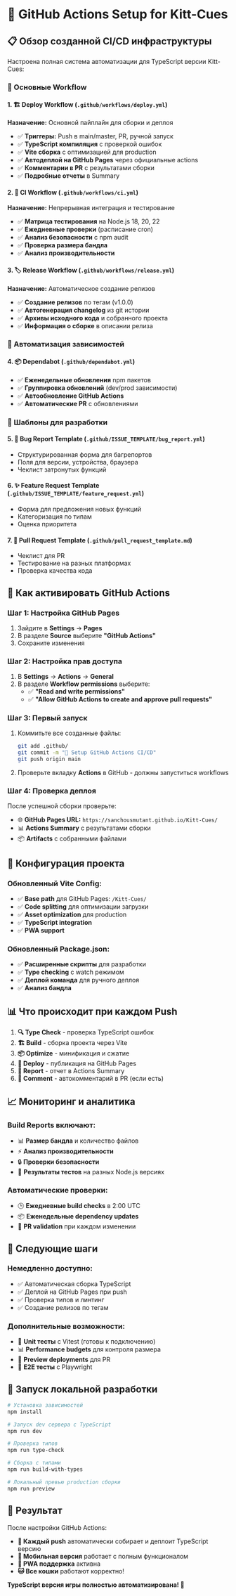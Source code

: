 # 🚀 GitHub Actions Setup for Kitt-Cues

## 📋 Обзор созданной CI/CD инфраструктуры

Настроена полная система автоматизации для TypeScript версии Kitt-Cues:

### 🔧 Основные Workflow

#### **1. 🏗️ Deploy Workflow** (`.github/workflows/deploy.yml`)
**Назначение:** Основной пайплайн для сборки и деплоя
- ✅ **Триггеры:** Push в main/master, PR, ручной запуск
- ✅ **TypeScript компиляция** с проверкой ошибок
- ✅ **Vite сборка** с оптимизацией для production
- ✅ **Автодеплой на GitHub Pages** через официальные actions
- ✅ **Комментарии в PR** с результатами сборки
- ✅ **Подробные отчеты** в Summary

#### **2. 🔄 CI Workflow** (`.github/workflows/ci.yml`)
**Назначение:** Непрерывная интеграция и тестирование
- ✅ **Матрица тестирования** на Node.js 18, 20, 22
- ✅ **Ежедневные проверки** (расписание cron)
- ✅ **Анализ безопасности** с npm audit
- ✅ **Проверка размера бандла**
- ✅ **Анализ производительности**

#### **3. 🏷️ Release Workflow** (`.github/workflows/release.yml`)
**Назначение:** Автоматическое создание релизов
- ✅ **Создание релизов** по тегам (v1.0.0)
- ✅ **Автогенерация changelog** из git истории
- ✅ **Архивы исходного кода** и собранного проекта
- ✅ **Информация о сборке** в описании релиза

### 🤖 Автоматизация зависимостей

#### **4. 📦 Dependabot** (`.github/dependabot.yml`)
- ✅ **Еженедельные обновления** npm пакетов
- ✅ **Группировка обновлений** (dev/prod зависимости)
- ✅ **Автообновление GitHub Actions**
- ✅ **Автоматические PR** с обновлениями

### 📝 Шаблоны для разработки

#### **5. 🐛 Bug Report Template** (`.github/ISSUE_TEMPLATE/bug_report.yml`)
- Структурированная форма для багрепортов
- Поля для версии, устройства, браузера
- Чеклист затронутых функций

#### **6. ✨ Feature Request Template** (`.github/ISSUE_TEMPLATE/feature_request.yml`)
- Форма для предложения новых функций
- Категоризация по типам
- Оценка приоритета

#### **7. 🔄 Pull Request Template** (`.github/pull_request_template.md`)
- Чеклист для PR
- Тестирование на разных платформах
- Проверка качества кода

## 🎯 Как активировать GitHub Actions

### **Шаг 1: Настройка GitHub Pages**
1. Зайдите в **Settings** → **Pages**
2. В разделе **Source** выберите **"GitHub Actions"**
3. Сохраните изменения

### **Шаг 2: Настройка прав доступа**
1. В **Settings** → **Actions** → **General**
2. В разделе **Workflow permissions** выберите:
   - ✅ **"Read and write permissions"**
   - ✅ **"Allow GitHub Actions to create and approve pull requests"**

### **Шаг 3: Первый запуск**
1. Коммитьте все созданные файлы:
   ```bash
   git add .github/
   git commit -m "🚀 Setup GitHub Actions CI/CD"
   git push origin main
   ```

2. Проверьте вкладку **Actions** в GitHub - должны запуститься workflows

### **Шаг 4: Проверка деплоя**
После успешной сборки проверьте:
- 🌐 **GitHub Pages URL:** `https://sanchousmutant.github.io/Kitt-Cues/`
- 📊 **Actions Summary** с результатами сборки
- 📦 **Artifacts** с собранными файлами

## 🔧 Конфигурация проекта

### **Обновленный Vite Config:**
- ✅ **Base path** для GitHub Pages: `/Kitt-Cues/`
- ✅ **Code splitting** для оптимизации загрузки
- ✅ **Asset optimization** для production
- ✅ **TypeScript integration**
- ✅ **PWA support**

### **Обновленный Package.json:**
- ✅ **Расширенные скрипты** для разработки
- ✅ **Type checking** с watch режимом
- ✅ **Деплой команда** для ручного деплоя
- ✅ **Анализ бандла**

## 📊 Что происходит при каждом Push

1. **🔍 Type Check** - проверка TypeScript ошибок
2. **🏗️ Build** - сборка проекта через Vite
3. **📦 Optimize** - минификация и сжатие
4. **🚀 Deploy** - публикация на GitHub Pages
5. **📝 Report** - отчет в Actions Summary
6. **💬 Comment** - автокомментарий в PR (если есть)

## 📈 Мониторинг и аналитика

### **Build Reports включают:**
- 📊 **Размер бандла** и количество файлов
- ⚡ **Анализ производительности**
- 🔒 **Проверки безопасности**
- 🧪 **Результаты тестов** на разных Node.js версиях

### **Автоматические проверки:**
- 🕒 **Ежедневные build checks** в 2:00 UTC
- 📦 **Еженедельные dependency updates**
- 🔄 **PR validation** при каждом изменении

## 🎯 Следующие шаги

### **Немедленно доступно:**
- ✅ Автоматическая сборка TypeScript
- ✅ Деплой на GitHub Pages при push
- ✅ Проверка типов и линтинг
- ✅ Создание релизов по тегам

### **Дополнительные возможности:**
- 🧪 **Unit тесты** с Vitest (готовы к подключению)
- 📊 **Performance budgets** для контроля размера
- 🔄 **Preview deployments** для PR
- 🎯 **E2E тесты** с Playwright

## 🚀 Запуск локальной разработки

```bash
# Установка зависимостей
npm install

# Запуск dev сервера с TypeScript
npm run dev

# Проверка типов
npm run type-check

# Сборка с типами
npm run build-with-types

# Локальный превью production сборки  
npm run preview
```

## 🎱 Результат

После настройки GitHub Actions:
- **🔄 Каждый push** автоматически собирает и деплоит TypeScript версию
- **📱 Мобильная версия** работает с полным функционалом
- **🎵 PWA поддержка** активна
- **🐱 Все кошки** работают корректно!

**TypeScript версия игры полностью автоматизирована! 🚀**